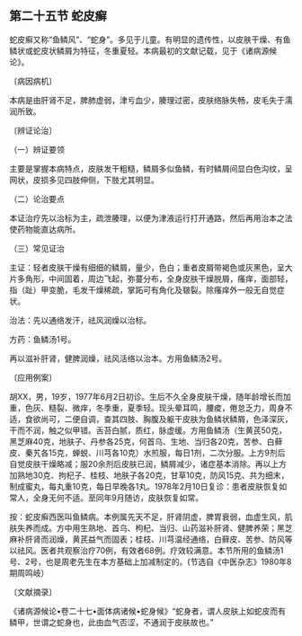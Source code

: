 ## 第二十五节 蛇皮癣

蛇皮癣又称“鱼鳞风”、“蛇身”。多见于儿童。有明显的遗传性，以皮肤干燥、有鱼鳞状或蛇皮状鳞屑为特征，冬重夏轻。本病最初的文献记载，见于《诸病源候论》。

〔病因病机〕

本病是由肝肾不足，脾肺虚弱，津亏血少，腠理过密，皮肤络脉失畅，皮毛失于濡润所致。

〔辨证论治〕

（一）辨证要领

主要是掌握本病特点，皮肤发干粗糙，鳞屑多似鱼鳞，有时鳞屑间显白色沟纹，呈网状，皮损多见四肢伸侧，下肢尤其明显。

（二）论治要点

本证治疗先以治标为主，疏泄腠理，以便为津液运行打开通路，然后再用治本之法使药物能直达病所。

（三）常见证治

主证：轻者皮肤干燥有细细的鳞屑，量少，色白；重者皮屑带褐色或灰黑色，呈大片多角形，中间固着，周边飞起，弥蔓分布，全身皮肤干燥脱屑，瘙痒，面部轻，指（趾）甲变脆，毛发干燥稀疏，掌跖可有角化及皲裂。除瘙痒外一般无自觉症状。

治法：先以通络发汗，祛风润燥以治标。

方药：鱼鳞汤1号。

再以滋补肝肾，健脾润燥，祛风活络以治本。方用鱼鳞汤2号。

〔应用例案〕

胡XX，男，19岁，1977年6月2日初诊。生后不久全身皮肤干燥，随年龄增长而加重，色灰、糙裂、微痒，冬季重，夏季轻。现头晕耳鸣，腰痠，倦怠乏力，周身不适，食欲尚可，二便自调，查其四肢、胸腹及躯干皮肤为鱼鳞状鳞屑，色泽深灰，干而不润，触之似甲错。舌苔白腻，质红，脉虚缓。方用鱼鳞汤（生黄芪50克，黑芝麻40克，地肤子、丹参各25克，何首乌、生地、当归各20克，苦参、白藓皮、秦艽各15克，蝉蜕、川芎各10克）水煎服，每日1剂，二次分服。上方9剂后自觉皮肤干燥略减；服20余剂后皮肤已润，鳞屑减少，诸症基本消除。再以上方加熟地30克、拘杞子、桂枝、地肤子各20克，甘草10克，防风15克、共为细末，制成蜜丸，每丸重10克，每日早晚各1丸。1978年2月10日复诊：患者皮肤恢复如常人，全身无何不适。至同年9月随访，皮肤恢复如常。

按：蛇皮癣西医叫鱼鳞病。本例属先天不足，肝肾阴虚，脾胃衰弱，血虚生风，肌肤失养而成。方中用生熟地、首乌、枸杞、当归、山药滋补肝肾、健脾养荣；黑芝麻补肝肾而润燥，黄芪益气而固表；桂枝、川芎温经通络，白藓皮、苦参、防风等以祛风。医者共观察治疗70例，有效者68例。疗效较满意。本节所用的鱼鳞汤1号、2号，也是周老先生在本方基础上加减制定的。(节选自《中医杂志》1980年8期周鸣岐）

〔文献摘录〕

《诸病源候论•卷二十七•面体病诸候•蛇身候》“蛇身者，谓人皮肤上如蛇皮而有鳞甲，世谓之蛇身也，此由血气否涩，不通润于皮肤故也。”
